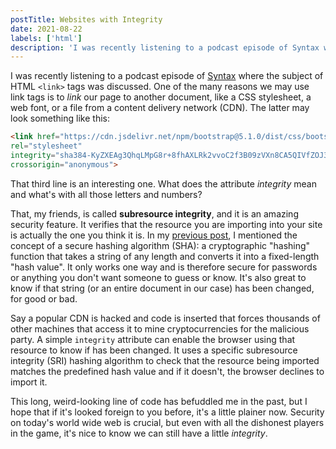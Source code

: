 ```yaml
---
postTitle: Websites with Integrity
date: 2021-08-22
labels: ['html']
description: 'I was recently listening to a podcast episode of Syntax where the subject of HTML <link> tags was discussed. One of the many reasons we may use link tags is to link our page to another document, like a CSS stylesheet, a web font, or a file from a content delivery network (CDN).'
---
```


I was recently listening to a podcast episode of [Syntax](https://syntax.fm/show/379/hasty-treat-the-weird-and-wonderful-less-than-link-greater-than-tag) where the subject of HTML `<link>` tags was discussed. One of the many reasons we may use link tags is to *link* our page to another document, like a CSS stylesheet, a web font, or a file from a content delivery network (CDN). The latter may look something like this:

```html
<link href="https://cdn.jsdelivr.net/npm/bootstrap@5.1.0/dist/css/bootstrap.min.css"
rel="stylesheet"
integrity="sha384-KyZXEAg3QhqLMpG8r+8fhAXLRk2vvoC2f3B09zVXn8CA5QIVfZOJ3BCsw2P0p/We"
crossorigin="anonymous">
```

That third line is an interesting one. What does the attribute *integrity* mean and what's with all those letters and numbers?

That, my friends, is called **subresource integrity**, and it is an amazing security feature. It verifies that the resource you are importing into your site is actually the one you think it is. In my [previous post](https://andrewbruner.dev/building-a-simple-javascript-blockchain), I mentioned the concept of a secure hashing algorithm (SHA): a cryptographic "hashing" function that takes a string of any length and converts it into a fixed-length "hash value". It only works one way and is therefore secure for passwords or anything you don't want someone to guess or know. It's also great to know if that string (or an entire document in our case) has been changed, for good or bad.

Say a popular CDN is hacked and code is inserted that forces thousands of other machines that access it to mine cryptocurrencies for the malicious party. A simple `integrity` attribute can enable the browser using that resource to know if has been changed. It uses a specific subresource integrity (SRI) hashing algorithm to check that the resource being imported matches the predefined hash value and if it doesn't, the browser declines to import it.

This long, weird-looking line of code has befuddled me in the past, but I hope that if it's looked foreign to you before, it's a little plainer now. Security on today's world wide web is crucial, but even with all the dishonest players in the game, it's nice to know we can still have a little *integrity*.
